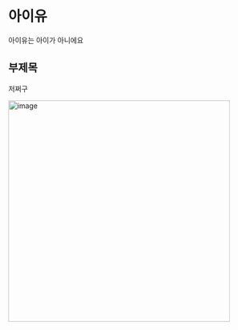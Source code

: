 # 아이유
아이유는 아이가 아니에요

## 부제목
저쩌구

<img width="442" alt="image" src="https://github.com/orm-camp-flutter-1ki/team-project-sample/assets/7101560/762b9e8c-e92c-460e-9526-8d76ffb88041">
